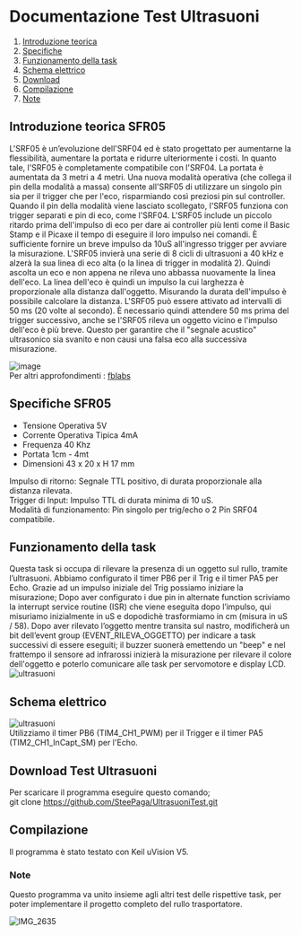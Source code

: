 Documentazione Test Ultrasuoni 
=========

1. [Introduzione teorica](#Introduzione-teorica-SFR05)
2. [Specifiche](#Specifiche-SFR05)
3. [Funzionamento della task](#Funzionamento-della-task)
4. [Schema elettrico](#Schema-elettrico)
5. [Download](#Download-Test-Ultrasuoni)
6. [Compilazione](#Compilazione)
7. [Note](#Note)

Introduzione teorica SFR05
---------------------

L'SRF05 è un’evoluzione dell'SRF04 ed è stato progettato per aumentarne la flessibilità, aumentare la portata e ridurre ulteriormente i costi. In quanto tale, l'SRF05 è completamente compatibile con l'SRF04. La portata è aumentata da 3 metri a 4 metri. Una nuova modalità operativa (che collega il pin della modalità a massa) consente all'SRF05 di utilizzare un singolo pin sia per il trigger che per l'eco, risparmiando così preziosi pin sul controller. Quando il pin della modalità viene lasciato scollegato, l'SRF05 funziona con trigger separati e pin di eco, come l'SRF04. L'SRF05 include un piccolo ritardo prima dell'impulso di eco per dare ai controller più lenti come il Basic Stamp e il Picaxe il tempo di eseguire il loro impulso nei comandi. È sufficiente fornire un breve impulso da 10uS all'ingresso trigger per avviare la misurazione. L'SRF05 invierà una serie di 8 cicli di ultrasuoni a 40 kHz e alzerà la sua linea di eco alta (o la linea di trigger in modalità 2). Quindi ascolta un eco e non appena ne rileva uno abbassa nuovamente la linea dell'eco. La linea dell'eco è quindi un impulso la cui larghezza è proporzionale alla distanza dall'oggetto. Misurando la durata dell'impulso è possibile calcolare la distanza. L'SRF05 può essere attivato ad intervalli di 50 ms (20 volte al secondo). È necessario quindi attendere 50 ms prima del trigger successivo, anche se l'SRF05 rileva un oggetto vicino e l'impulso dell'eco è più breve. Questo per garantire che il "segnale acustico" ultrasonico sia svanito e non causi una falsa eco alla successiva misurazione.

![image](https://user-images.githubusercontent.com/97526576/154640828-0f4533c5-5116-4888-8693-2733be6a6fb4.png) <br>
Per altri approfondimenti : [fblabs](https://docs.google.com/presentation/d/1ncb6Ci0HxQNQlsVwNXdWsPh6nSv_9QuoiDdvp6g8AaI/edit#slide=id.p)


Specifiche SFR05
---------------------

* Tensione Operativa           5V <br>
* Corrente Operativa Tipica    4mA <br>
* Frequenza                    40 Khz <br>
* Portata                      1cm - 4mt <br>
* Dimensioni                   43 x 20 x H 17 mm <br>

Impulso di ritorno: Segnale TTL positivo, di durata proporzionale alla distanza rilevata. <br>
Trigger di Input: Impulso TTL di durata minima di 10 uS. <br>
Modalità di funzionamento: Pin singolo per trig/echo o 2 Pin SRF04 compatibile. <br>


Funzionamento della task
---------------------

Questa task si occupa di rilevare la presenza di un oggetto sul rullo, tramite l’ultrasuoni. Abbiamo configurato il timer PB6 per il Trig e il timer PA5 per Echo. Grazie ad un impulso iniziale del Trig possiamo iniziare la misurazione; Dopo aver configurato i due pin in alternate function scriviamo la interrupt service routine (ISR) che viene eseguita dopo l’impulso, qui misuriamo inizialmente in uS e dopodichè trasformiamo in cm (misura in uS / 58). 
Dopo aver rilevato l’oggetto mentre transita sul nastro, modificherà un bit dell’event group (EVENT_RILEVA_OGGETTO) per indicare a task successivi di essere eseguiti; il buzzer suonerà emettendo un "beep" e nel frattempo il sensore ad infrarossi inizierà la misurazione per rilevare il colore dell'oggetto e poterlo comunicare alle task per servomotore e display LCD. <br>
![ultrasuoni](https://user-images.githubusercontent.com/97526576/155041009-ffcc8fe4-6552-45b0-a0a0-50336b2feb6c.png)


Schema elettrico
---------------------

![ultrasuoni](https://user-images.githubusercontent.com/97526576/154546792-01854a83-a27f-4cdd-9cee-2ec075bfbca7.PNG) <br>
Utilizziamo il timer PB6 (TIM4_CH1_PWM) per il Trigger e il timer PA5 (TIM2_CH1_InCapt_SM) per l'Echo.


Download Test Ultrasuoni
---------------------

Per scaricare il programma eseguire questo comando; <br>
git clone https://github.com/SteePaga/UltrasuoniTest.git

Compilazione
--------------------

Il programma è stato testato con Keil uVision V5.

### Note
Questo programma va unito insieme agli altri test delle rispettive task, per poter implementare il progetto completo del rullo trasportatore. <br>

![IMG_2635](https://user-images.githubusercontent.com/97526576/155039762-2a09c052-3a0a-4c58-9748-8a378ccf16a5.jpg)

